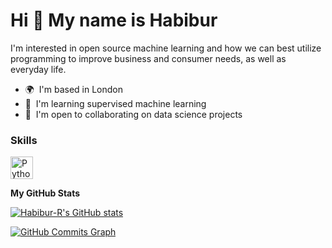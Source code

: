 Hi 👋 My name is Habibur
===============================

I'm interested in open source machine learning and how we can best utilize programming to improve business and consumer needs, as well as everyday life.

* 🌍  I'm based in London
* 🧠  I'm learning supervised machine learning
* 🤝  I'm open to collaborating on data science projects

### Skills


<p align="left">
<a href="https://www.python.org/" target="_blank" rel="noreferrer"><img src="https://raw.githubusercontent.com/danielcranney/readme-generator/main/public/icons/skills/python-colored.svg" width="36" height="36" alt="Python" /></a>
</p>


<b>My GitHub Stats</b>

<a href="http://www.github.com/Habibur-R"><img src="https://github-readme-stats.vercel.app/api?username=Habibur-R&show_icons=true&hide=&count_private=true&title_color=0891b2&text_color=ffffff&icon_color=0891b2&bg_color=1c1917&hide_border=true&show_icons=true" alt="Habibur-R's GitHub stats" /></a>

<a href="http://www.github.com/Habibur-R"><img src="https://activity-graph.herokuapp.com/graph?username=Habibur-R&bg_color=1c1917&color=ffffff&line=0891b2&point=ffffff&area_color=1c1917&area=true&hide_border=true&custom_title=GitHub%20Commits%20Graph" alt="GitHub Commits Graph" /></a>
